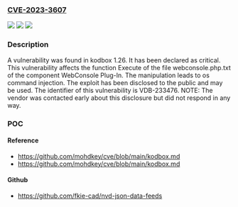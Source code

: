 ### [CVE-2023-3607](https://cve.mitre.org/cgi-bin/cvename.cgi?name=CVE-2023-3607)
![](https://img.shields.io/static/v1?label=Product&message=kodbox&color=blue)
![](https://img.shields.io/static/v1?label=Version&message=%3D%201.26%20&color=brighgreen)
![](https://img.shields.io/static/v1?label=Vulnerability&message=CWE-78%20OS%20Command%20Injection&color=brighgreen)

### Description

A vulnerability was found in kodbox 1.26. It has been declared as critical. This vulnerability affects the function Execute of the file webconsole.php.txt of the component WebConsole Plug-In. The manipulation leads to os command injection. The exploit has been disclosed to the public and may be used. The identifier of this vulnerability is VDB-233476. NOTE: The vendor was contacted early about this disclosure but did not respond in any way.

### POC

#### Reference
- https://github.com/mohdkey/cve/blob/main/kodbox.md
- https://github.com/mohdkey/cve/blob/main/kodbox.md

#### Github
- https://github.com/fkie-cad/nvd-json-data-feeds

